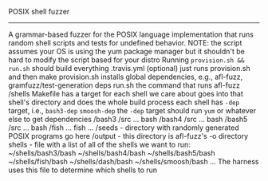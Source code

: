 POSIX shell fuzzer

-----------------

A grammar-based fuzzer for the POSIX language implementation that runs random shell scripts and tests for undefined behavior.
NOTE: the script assumes your OS is using the yum package manager but it shouldn't be hard to modify the script based for your distro
Running ``` provision.sh && run.sh ``` should build everything
 .travis.yml (optional)
    just runs provision.sh and then make
  provision.sh
    installs global dependencies, e.g., afl-fuzz, gramfuzz/test-generation deps
  run.sh
    the command that runs afl-fuzz
  /shells
    Makefile
      has a target for each shell we care about
      goes into that shell's directory and does the whole build process
      each shell has `-dep` target, i.e., `bash3-dep` `smoosh-dep`
        the `-dep` target should run `yum` or whatever else to get dependencies
    /bash3
      /src
      ...
      bash
    /bash4
      /src
      ...
      bash
    /bash5
      /src
      ...
      bash
    /fish
      ...
      fish
    ...
  /seeds - directory with randomly generated POSIX programs go here
  /output - this directory is afl-fuzz's -o directory
shells - file with a list of all of the shells we want to run:
  ~/shells/bash3/bash
  ~/shells/bash4/bash
  ~/shells/bash5/bash
  ~/shells/fish/bash
  ~/shells/dash/bash
  ~/shells/smoosh/bash
  ...
The harness uses this file to determine which shells to run

